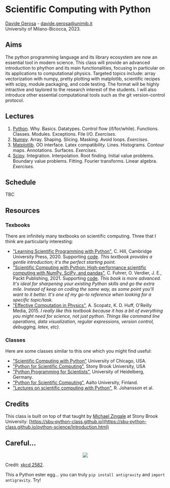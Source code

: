 
# Scientific Computing with Python

[Davide Gerosa](https://davidegerosa.com/)  - davide.gerosa@unimib.it  
University of Milano-Bicocca, 2023.

## Aims

The python programming language and its library ecosystem are now an essential tool in modern science. This class will provide an advanced introduction to phython and its main functionalities, focusing in particular on its applications to computational physics. Targeted topics include: array vectorization with numpy, pretty plotting with matplotlib, scientific recipes with scipy, module packaging, and code testing. The format will be highly intractive and taylored to the research interest of the students. I will also introduce other essential computational tools such as the git version-control protocol.  

## Lectures


1. [Python](lectures/L01_python.ipynb). Why. Basics. Datatypes. Control flow (if/for/while). Functions. Classes. Modules. Exceptions. File I/O. *Exercises.*
2. [Numpy](lectures/L02_numpy.ipynb). Array. Shaping. Slicing. Masking. Avoid loops. *Exercises.*
3. [Matplotlib](lectures/L03_matplotlib.ipynb). OO interface. Latex compatibility. Lines. Histograms. Contour maps. Annotations. Surfaces. *Exercises.*  
4. [Scipy](lectures/L04_scipy.ipynb). Integration. Interpolation. Root finding. Initial value problems. Boundary value problems. Fitting. Fourier transforms. Linear algebra. *Exercises.*  

## Schedule

TBC


## Resources

### Texbooks

There are infinitely many textbooks on scientific computing. Three that I think are particularly interesting:

- ["Learning Scientific Programming with Python"](https://www.cambridge.org/core/books/learning-scientific-programming-with-python/3D264483BC7B380A3059B3861C661237), C. Hill, Cambridge University Press, 2020. Supporting [code](https://scipython.com/). *This textbook provides a gentle introduction; it's the perfect starting point.* 
- ["Scientific Computing with Python: High-performance scientific computing with NumPy, SciPy, and pandas"](https://www.packtpub.com/product/scientific-computing-with-python-second-edition/9781838822323), C. Fuhrer, O. Verdier, J. E., Packt Publishing, 2021. Supporting [code](https://github.com/PacktPublishing/Scientific-Computing-with-Python-Second-Edition). *This book is more advanced. It's ideal for sharpening your existing Python skills and go the extra mile. Instead of keep on coding the same way, as some point you'll want to it better. It's one of my go-to reference when looking for a specific topic/task.*
- ["Effective Computation in Physics"](https://www.oreilly.com/library/view/effective-computation-in/9781491901564/), A. Scopatz, K. D. Huff, O'Reilly Media, 2015. *I really like this textbook because it has a bit of everything you might need for science, not just python. Things like command line operations, data visualization, regular expressions, version control, debugging, latex, etc).*


### Classes

Here are some classes similar to this one which you might find useful:

- ["Scientific Computing with Python"](https://github.com/caam37830/book) University of Chicago, USA.
- ["Python for Scientific Computing"](https://sbu-python-class.github.io/python-science/Introduction.html), Stony Brook University, USA
- ["Python Programming for Scientists"](https://astrofrog.github.io/py4sci/), University of Heidelberg, Germany.
- ["Python for Scientific Computing"](https://aaltoscicomp.github.io/python-for-scicomp/), Aalto University, Finland.
- ["Lectures on scientific computing with Python"](https://github.com/jrjohansson/scientific-python-lectures), R. Johansson et al.  






## Credits

This class is built on top of that taught by [Michael Zingale](https://github.com/zingale) at Stony Brook University: [https://sbu-python-class.github.io](https://sbu-python-class.github.io/python-science/Introduction.html)

## Careful... 

<p align="center">
  <img src="https://imgs.xkcd.com/comics/python.png" />
</p>

Credit: [xkcd 2582](https://xkcd.com/353/). 

This a Python ester egg... you can truly `pip install antigravity` and `import antigravity`. Try!
